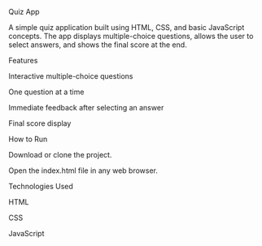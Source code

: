 Quiz App

A simple quiz application built using HTML, CSS, and basic JavaScript concepts.
The app displays multiple-choice questions, allows the user to select answers, and shows the final score at the end.

Features

Interactive multiple-choice questions

One question at a time

Immediate feedback after selecting an answer

Final score display

How to Run

Download or clone the project.

Open the index.html file in any web browser.

Technologies Used

HTML

CSS

JavaScript
